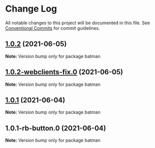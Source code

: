 # Change Log

All notable changes to this project will be documented in this file.
See [Conventional Commits](https://conventionalcommits.org) for commit guidelines.

## [1.0.2](https://github.com/yurikrupnik/mussia8/compare/batman@1.0.2-webclients-fix.0...batman@1.0.2) (2021-06-05)

**Note:** Version bump only for package batman





## [1.0.2-webclients-fix.0](https://github.com/yurikrupnik/mussia8/compare/batman@1.0.1...batman@1.0.2-webclients-fix.0) (2021-06-05)

**Note:** Version bump only for package batman





## [1.0.1](https://github.com/yurikrupnik/mussia8/compare/batman@1.0.1-rb-button.0...batman@1.0.1) (2021-06-04)

**Note:** Version bump only for package batman





## 1.0.1-rb-button.0 (2021-06-04)

**Note:** Version bump only for package batman
